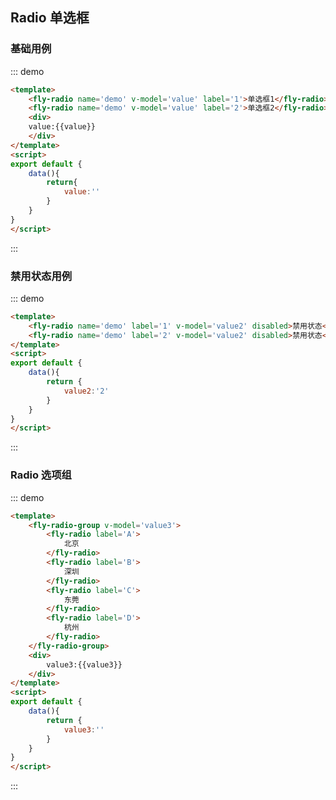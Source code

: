<script>
export default {
    data(){
        return{
            value:'',
            value2:'2',
            value3:''
        }
    }
}
</script>

## Radio 单选框

### 基础用例

::: demo
```html
<template>
    <fly-radio name='demo' v-model='value' label='1'>单选框1</fly-radio>
    <fly-radio name='demo' v-model='value' label='2'>单选框2</fly-radio>
    <div>
    value:{{value}}
    </div>
</template>
<script>
export default {
    data(){
        return{
            value:''
        }
    }
}
</script>
```
:::

### 禁用状态用例

::: demo
```html
<template>
    <fly-radio name='demo' label='1' v-model='value2' disabled>禁用状态</fly-radio>
    <fly-radio name='demo' label='2' v-model='value2' disabled>禁用状态</fly-radio>
</template>
<script>
export default {
    data(){
        return {
            value2:'2'
        }
    }
}
</script>
```
:::

### Radio 选项组

::: demo
```html
<template>
    <fly-radio-group v-model='value3'>
        <fly-radio label='A'>
            北京
        </fly-radio>
        <fly-radio label='B'>
            深圳
        </fly-radio>
        <fly-radio label='C'>
            东莞
        </fly-radio>
        <fly-radio label='D'>
            杭州
        </fly-radio>
    </fly-radio-group>
    <div>
        value3:{{value3}}
    </div>
</template>
<script>
export default {
    data(){
        return {
            value3:''
        }
    }
}
</script>
```
:::
